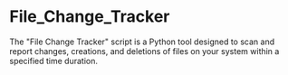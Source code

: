 # File_Change_Tracker
The "File Change Tracker" script is a Python tool designed to scan and report changes, creations, and deletions of files on your system within a specified time duration. 
